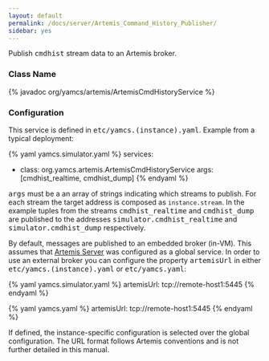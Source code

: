 ```yaml
---
layout: default
permalink: /docs/server/Artemis_Command_History_Publisher/
sidebar: yes
---
```


Publish <tt>cmdhist</tt> stream data to an Artemis broker.

### Class Name
{% javadoc org/yamcs/artemis/ArtemisCmdHistoryService %}

### Configuration

This service is defined in <tt>etc/yamcs.(instance).yaml</tt>. Example from a typical deployment:

{% yaml yamcs.simulator.yaml %}
services:
  - class: org.yamcs.artemis.ArtemisCmdHistoryService
    args: [cmdhist_realtime, cmdhist_dump]
{% endyaml %}

<tt>args</tt> must be a an array of strings indicating which streams to publish. For each stream the target address is composed as `instance.stream`. In the example tuples from the streams <tt>cmdhist_realtime</tt> and <tt>cmdhist_dump</tt> are published to the addresses <tt>simulator.cmdhist_realtime</tt> and <tt>simulator.cmdhist_dump</tt> respectively.

By default, messages are published to an embedded broker (in-VM). This assumes that [Artemis Server](../Artemis_Server/) was configured as a global service. In order to use an external broker you can configure the property <tt>artemisUrl</tt> in either <tt>etc/yamcs.(instance).yaml</tt> or <tt>etc/yamcs.yaml</tt>:

{% yaml yamcs.simulator.yaml %}
artemisUrl: tcp://remote-host1:5445
{% endyaml %}

{% yaml yamcs.yaml %}
artemisUrl: tcp://remote-host1:5445
{% endyaml %}

If defined, the instance-specific configuration is selected over the global configuration. The URL format follows Artemis conventions and is not further detailed in this manual.
